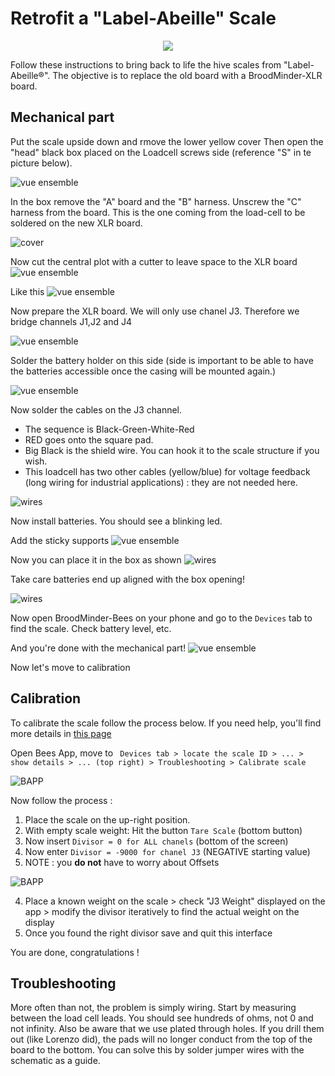 
# Retrofit a "Label-Abeille" Scale

<div style="text-align:center;"><img src="../assets/36_sensors_DIY.assets/labelabeille/labelabeille.jpeg"></div>


Follow these instructions to bring back to life the hive scales from "Label-Abeille&reg;".
The objective is to replace the old board with a BroodMinder-XLR board.

## Mechanical part

Put the scale upside down and rmove the lower yellow cover
Then open the "head" black box placed on the Loadcell screws side (reference "S" in te picture below).

![vue ensemble](../assets/36_sensors_DIY.assets/labelabeille/IMG_1865.JPG)

In the box remove the "A" board and the "B" harness. Unscrew the "C" harness from the board. This is the one coming from the load-cell to be soldered on the new XLR board.

![cover](../assets/36_sensors_DIY.assets/labelabeille/IMG_1860.JPG)

Now cut the central plot with a cutter to leave space to the XLR board
![vue ensemble](../assets/36_sensors_DIY.assets/labelabeille/IMG_1867.JPG)

Like this
![vue ensemble](../assets/36_sensors_DIY.assets/labelabeille/IMG_1868.JPG)

Now prepare the XLR board. We will only use chanel J3. Therefore we bridge channels J1,J2 and J4 

![vue ensemble](../assets/36_sensors_DIY.assets/labelabeille/IMG_2494.jpg)

Solder the battery holder on this side (side is important to be able to have the batteries accessible once the casing will be mounted again.)  

![vue ensemble](../assets/36_sensors_DIY.assets/labelabeille/IMG_2496.jpg)

Now solder the cables on the J3 channel. 

- The sequence is Black-Green-White-Red 
- RED goes onto the square pad.
- Big Black is the shield wire. You can hook it to the scale structure if you wish.
- This loadcell has two other cables (yellow/blue) for voltage feedback (long wiring for industrial applications) : they are not needed here.

![wires](../assets/36_sensors_DIY.assets/labelabeille/IMG_20240126_131609.jpg)

Now install batteries. You should see a blinking led.

Add the sticky supports
![vue ensemble](../assets/36_sensors_DIY.assets/labelabeille/IMG_1869.JPG)

Now you can place it in the box as shown
![wires](../assets/36_sensors_DIY.assets/labelabeille/IMG_20240126_155146.jpg)

Take care batteries end up aligned with the box opening!

![wires](../assets/36_sensors_DIY.assets/labelabeille/IMG_20240126_134415.jpg)



Now open BroodMinder-Bees on your phone and go to the `Devices` tab to find the scale. Check battery level, etc.

And you're done with the mechanical part! 
![vue ensemble](../assets/36_sensors_DIY.assets/labelabeille/IMG_1873.JPG)


Now let's move to calibration 

## Calibration
To calibrate the scale follow the process below. If you need help, you'll find more details in [this page](http://doc.mybroodminder.com/en/33c_sensors_W3_calibration/)

Open Bees App, move to ` Devices tab > locate the scale ID > ... > show details > ... (top right) > Troubleshooting > Calibrate scale` 

![BAPP](../assets/36_sensors_DIY.assets/labelabeille/bapp_menus.png)

Now follow the process :

1. Place the scale on the up-right position.
2. With empty scale weight: Hit the button `Tare Scale` (bottom button)
2. Now insert `Divisor = 0 for ALL chanels` (bottom of the screen)
3. Now enter `Divisor = -9000 for chanel J3` (NEGATIVE starting value)
4. NOTE : you **do not** have to worry about Offsets

![BAPP](../assets/36_sensors_DIY.assets/labelabeille/bapp_calibration.png)


4. Place a known weight on the scale > check "J3 Weight" displayed on the app > modify the divisor iteratively to find the actual weight on the display
5. Once you found the right divisor save and quit this interface


You are done, congratulations !

## Troubleshooting

More often than not, the problem is simply wiring. Start by measuring between the load cell leads. You should see hundreds of ohms, not 0 and not infinity. Also be aware that we use plated through holes. If you drill them out (like Lorenzo did), the pads will no longer conduct from the top of the board to the bottom. You can solve this by solder jumper wires with the schematic as a guide.
